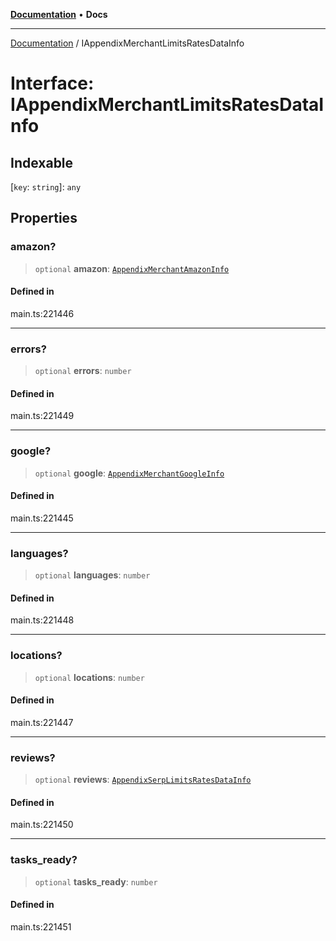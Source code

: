 [**Documentation**](../README.md) • **Docs**

***

[Documentation](../globals.md) / IAppendixMerchantLimitsRatesDataInfo

# Interface: IAppendixMerchantLimitsRatesDataInfo

## Indexable

 \[`key`: `string`\]: `any`

## Properties

### amazon?

> `optional` **amazon**: [`AppendixMerchantAmazonInfo`](../classes/AppendixMerchantAmazonInfo.md)

#### Defined in

main.ts:221446

***

### errors?

> `optional` **errors**: `number`

#### Defined in

main.ts:221449

***

### google?

> `optional` **google**: [`AppendixMerchantGoogleInfo`](../classes/AppendixMerchantGoogleInfo.md)

#### Defined in

main.ts:221445

***

### languages?

> `optional` **languages**: `number`

#### Defined in

main.ts:221448

***

### locations?

> `optional` **locations**: `number`

#### Defined in

main.ts:221447

***

### reviews?

> `optional` **reviews**: [`AppendixSerpLimitsRatesDataInfo`](../classes/AppendixSerpLimitsRatesDataInfo.md)

#### Defined in

main.ts:221450

***

### tasks\_ready?

> `optional` **tasks\_ready**: `number`

#### Defined in

main.ts:221451

